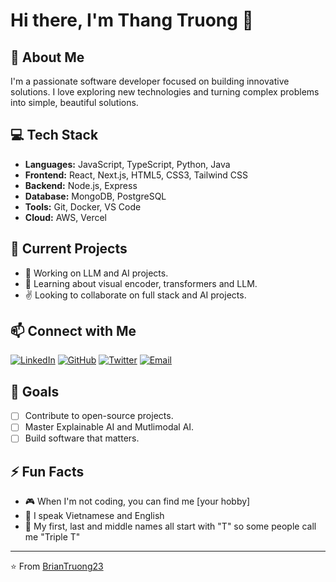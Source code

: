# Hi there, I'm Thang Truong 👋

## 🚀 About Me
I'm a passionate software developer focused on building innovative solutions. I love exploring new technologies and turning complex problems into simple, beautiful solutions.

## 💻 Tech Stack
- **Languages:** JavaScript, TypeScript, Python, Java
- **Frontend:** React, Next.js, HTML5, CSS3, Tailwind CSS
- **Backend:** Node.js, Express
- **Database:** MongoDB, PostgreSQL
- **Tools:** Git, Docker, VS Code
- **Cloud:** AWS, Vercel

## 🎯 Current Projects
- 🔭 Working on LLM and AI projects. 
- 🌱 Learning about visual encoder, transformers and LLM.
- ✌️ Looking to collaborate on full stack and AI projects. 

## 📫 Connect with Me
[![LinkedIn](https://img.shields.io/badge/LinkedIn-0077B5?style=for-the-badge&logo=linkedin&logoColor=white)](https://www.linkedin.com/in/truongthoithang/)
[![GitHub](https://img.shields.io/badge/GitHub-100000?style=for-the-badge&logo=github&logoColor=white)](https://github.com/BrianTruong23)
[![Twitter](https://img.shields.io/badge/Twitter-1DA1F2?style=for-the-badge&logo=twitter&logoColor=white)](https://twitter.com/YOUR_TWITTER)
[![Email](https://img.shields.io/badge/Email-D14836?style=for-the-badge&logo=gmail&logoColor=white)](mailto:truongthoithang@gmail.com)

## 🎯 Goals
- [ ] Contribute to open-source projects.
- [ ] Master Explainable AI and Mutlimodal AI.
- [ ] Build software that matters.

## ⚡ Fun Facts
- 🎮 When I'm not coding, you can find me [your hobby]
- 🎯 I speak Vietnamese and English
- 🎯 My first, last and middle names all start with "T" so some people call me "Triple T"

---
⭐️ From [BrianTruong23](https://github.com/BrianTruong23)
